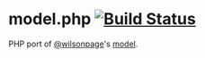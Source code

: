 # model.php [![Build Status](https://travis-ci.org/matthew-andrews/model-php.png?branch=master)](https://travis-ci.org/matthew-andrews/model-php)

PHP port of [@wilsonpage](http://github.com/wilsonpage)'s [model](//github.com/wilsonpage/model).
